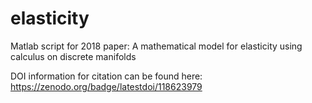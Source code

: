 # elasticity
Matlab script for 2018 paper: A mathematical model for elasticity using calculus on discrete manifolds

DOI information for citation can be found here: https://zenodo.org/badge/latestdoi/118623979
